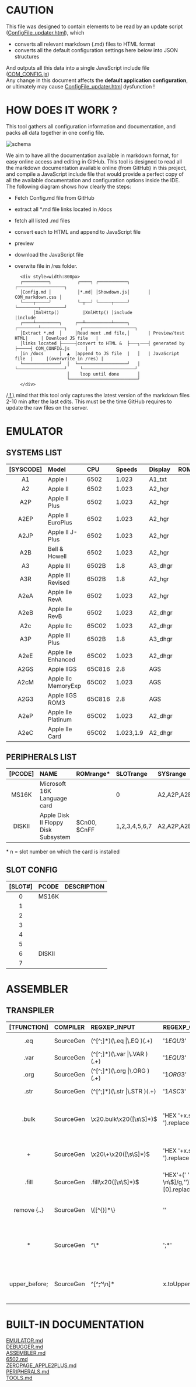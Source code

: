 # CAUTION

This file was designed to contain elements to be read by an update script ([ConfigFile_updater.html](https://retroapplejs.github.io//tools/ConfigFile_updater.html)), which  
* converts all relevant markdown (.md) files to HTML format  
* converts all the default configuration settings here below into JSON structures  

And outputs all this data into a single JavaScript include file ([COM_CONFIG.js](../res/COM_CONFIG.js))  
Any change in this document affects the **default application configuration**, or ultimately may cause [ConfigFile_updater.html](../tools/ConfigFile_updater.html) dysfunction !

# HOW DOES IT WORK ?

This tool gathers all configuration information and documentation, and packs all data together in one config file.

![schema](https://www.plantuml.com/plantuml/png/dLDFJpen4BtlfvZJBv062B-ZCGHS_kX1IOIZaTHjaKgttUnsKUFutKrOAgoqX3ANDfE-r_TUE_t2qDoKgOoOC9H645ITrd6HCpYAJvNOFKw4kIrVuB3m10Svlh97mDPv75Skta0lwEh5quVntQITCaX6et7L2-K0Sh6EsNpmED_cWJcd3AYKOCM4wq0frBg0fIuL0w4kyNAOI5N178HKUTZLdyVkd3tZ84R4o7Vl_XjY87B8YxNHsH5oPKnM06ArEI7vsIcvqMrM5pV-jtgg6H9RNJZ08ROXTK8bv3pJJSyem6QtR3QHVq9SGV_s2FdxJ0X2CVxHNfbKUhHZqXtSk0SOtI98xKYirLAyZeNa2myQjsFvnRvjc-bt9JLbKClUXuwdzulTXtuhy7gl0w7C63Kytzhpe1tFu_JapDpdswOsdCOpgpoa4E0VL9vcuUYdcgfErEUAbQdy0G00)

We aim to have all the documentation available in markdown format, for easy online access and editing in GitHub.  This tool is designed to read all the markdown documentation available online (from GitHub) in this project, and compile a JavaScript include file that would provide a perfect copy of all the available documentation and configuration options inside the IDE.  The following diagram shows how clearly the steps:

* Fetch Config.md file from GitHub
* extract all \*.md file links located in /docs
* fetch all listed .md files
* convert each to HTML and append to JavaScript file
* preview
* download the JavaScript file
* overwite file in /res folder.


        <div style=width:800px>
        ┌──────────┐          ┌────┐ ┌───────────┐       ┌──────────────────┐
        │Config.md │          │*.md│ │Showdown.js│       │ COM_markdown.css │
        └────┬─────┘          └─┬──┘ └─────┬─────┘       └────────┬─────────┘
             │XmlHttp()         |XmlHttp() │include               |include
        ┌────┴─────────┐     ┌──┴──────────┴─────┐       ┌────────┴─────────┐     ┌────────────────────┐
        │Extract *.md  │     │Read next .md file,│       | Preview/test HTML|     | Download JS file   |
        │links located ├─────┤convert to HTML &  ├───┐───┤ generated by     ├─────┤ COM_CONFIG.js      |
        │in /docs      │  ▲  │append to JS file  |   │   | JavaScript file  |     |(overwrite in /res) |
        └──────────────┘  │  └───────────────────┘   │   └──────────────────┘     └────────────────────┘
                          │    loop until done       │
                          └──────────────────────────┘
        </div>

/<ins> **!** </ins>\ mind that this tool only captures the latest version of the markdown files 2-10 min after the last edits.  This must be the time GitHub requires to update the raw files on the server.

# EMULATOR

## SYSTEMS LIST

|[SYSCODE]| Model              | CPU        | Speeds    | Display  | ROMS | Keys & ROM    |
| :---:   | :----------------- | :--------- | :-------- | :------- | :--- | :------------ |
| A1      | Apple I            | 6502       | 1.023     | A1_txt   |      | A1_US         |
| A2      | Apple II           | 6502       | 1.023     | A2_hgr   |      | A1_US         |
| A2P     | Apple II Plus      | 6502       | 1.023     | A2_hgr   |      | A1_US         |
| A2EP    | Apple II EuroPlus  | 6502       | 1.023     | A2_hgr   |      | A1_US         |
| A2JP    | Apple II J-Plus    | 6502       | 1.023     | A2_hgr   |      | A2_JP         |
| A2B     | Bell & Howell      | 6502       | 1.023     | A2_hgr   |      | A1_US_blk     |
| A3      | Apple III          | 6502B      | 1.8       | A3_dhgr  |      | A3_US         |
| A3R     | Apple III Revised  | 6502B      | 1.8       | A2_hgr   |      | A3_US         |
| A2eA    | Apple IIe RevA     | 6502       | 1.023     | A2_hgr   |      | A2e_US,A2e_UK,A2e_CA,A2e_FR |
| A2eB    | Apple IIe RevB     | 6502       | 1.023     | A2_dhgr  |      | A2e_US,A2e_UK,A2e_CA,A2e_FR |
| A2c     | Apple IIc          | 65C02      | 1.023     | A2_dhgr  |      |               |
| A3P     | Apple III Plus     | 6502B      | 1.8       | A3_dhgr  |      |               |
| A2eE    | Apple IIe Enhanced | 65C02      | 1.023     | A2_dhgr  |      |               |
| A2GS    | Apple IIGS         | 65C816     | 2.8       | AGS      |      |               |
| A2cM    | Apple IIc MemoryExp| 65C02      | 1.023     | AGS      |      |               |
| A2G3    | Apple IIGS ROM3    | 65C816     | 2.8       | AGS      |      |               |
| A2eP    | Apple IIe Platinum | 65C02      | 1.023     | A2_dhgr  |      |               |
| A2eC    | Apple IIe Card     | 65C02      | 1.023,1.9 | A2_dhgr  |      |               |


## PERIPHERALS LIST

|[PCODE]| NAME                                   | ROMrange\*      | SLOTrange    | SYSrange    | Manuals       |
| :-----: | :----------------------------------- | :-------------- | :------------|:----------- |:------------- |
| MS16K   | Microsoft 16K Language card          |                 | 0            | A2,A2P,A2E  |               | 
| DISKII  | Apple Disk II Floppy Disk Subsystem  |     $Cn00, $CnFF| 1,2,3,4,5,6,7| A2,A2P,A2E  | [user_manual](https://mirrors.apple2.org.za/Apple%20II%20Documentation%20Project/Peripherals/Disk%20Drives/Apple%20Disk%20II/Manuals/Apple%20Disk%20II%20Floppy%20Disk%20Subsystem%20-%20Installation%20and%20Operating%20Manual.pdf),[technical_manual](https://www.bigmessowires.com/2021/11/12/the-amazing-disk-ii-controller-card/) |


\* n = slot number on which the card is installed

## SLOT CONFIG

|[SLOT#] | PCODE      | DESCRIPTION       |
| :----: | :--------- | :---------------- |
|   0    | MS16K      |                   | 
|   1    |            |                   |
|   2    |            |                   |
|   3    |            |                   |
|   4    |            |                   |
|   5    |            |                   |
|   6    | DISKII     |                   |
|   7    |            |                   |

# ASSEMBLER

## TRANSPILER

|[TFUNCTION]    | COMPILER  | REGXEP_INPUT                          | REGEXP_OUTPUT    | DESCRIPTION                                      |
| :-----------: | :-------- | :------------------------------------ | :--------------- | :----------------------------------------------- |
|    .eq        | SourceGen | (^[^;]*)(\\.eq \\|\\.EQ )(.+)         | '$1EQU$3'        | Replace .eq   by EQU until ;                     |
|    .var       | SourceGen | (^[^;]*)(\\.var \\|\\.VAR )(.+)       | '$1EQU$3'        | Replace .var  by EQU until ;                     |
|    .org       | SourceGen | (^[^;]*)(\\.org \\|\\.ORG )(.+)       | '$1ORG$3'        | Replace .org  by ORG until ;                     |
|    .str       | SourceGen | (^[^;]*)(\\.str \\|\\.STR )(.+)       | '$1ASC$3'        | Replace .str  by ASC until ;                     |
|    .bulk      | SourceGen | \\x20.bulk\\x20([\\s\\S]*)$           | 'HEX '+x.split('.bulk')[1].replace(/[,$]/g,' ').replace(/\\s\\s+/g,' ').toUpperCase() | Replace .bulk by HEX, remove strings and commas|
|     +         | SourceGen | \\x20\\+\\x20([\\s\\S]*)$             | 'HEX '+x.split(' + ')[1].replace(/[,$]/g,' ').replace(/\\s\\s+/g,' ').toUpperCase() | Replace + by HEX, remove strings and commas|
|    .fill      | SourceGen | .fill\\x20([\\s\\S]*)$ | 'HEX'+(' '+x.split(',')[1].replace(/[ \\n\\$]/g,'')).toUpperCase().repeat(x.split(',')[0].replace(/[^0-9]/g,''))+' '| Substitute .fill by HEX array |
| remove {..}   | SourceGen | \\{[^{}]*\\}                          | ''               | Remove everything between accolades              |
|    *          | SourceGen | ^\\*                                  | ';*'             | Add semicolumn before any line starting with asterisk|       
| upper_before; | SourceGen | ^[^;^\n]*                             | x.toUpperCase()  | Uppercase everything until bumping into a semicolumn|


# BUILT-IN DOCUMENTATION  
[EMULATOR.md](https://github.com/RetroAppleJS/RetroAppleJS.github.io/blob/main/docs/EMULATOR.md)  
[DEBUGGER.md](https://github.com/RetroAppleJS/RetroAppleJS.github.io/blob/main/docs/DEBUGGER.md)  
[ASSEMBLER.md](https://github.com/RetroAppleJS/RetroAppleJS.github.io/blob/main/docs/ASSEMBLER.md)   
[6502.md](https://github.com/RetroAppleJS/RetroAppleJS.github.io/blob/main/docs/6502.md)  
[ZEROPAGE_APPLE2PLUS.md](https://github.com/RetroAppleJS/RetroAppleJS.github.io/blob/main/docs/ZEROPAGE_APPLE2PLUS.md)  
[PERIPHERALS.md](https://github.com/RetroAppleJS/RetroAppleJS.github.io/blob/main/docs/PERIPHERALS.md)  
[TOOLS.md](https://github.com/RetroAppleJS/RetroAppleJS.github.io/blob/main/docs/TOOLS.md) 
